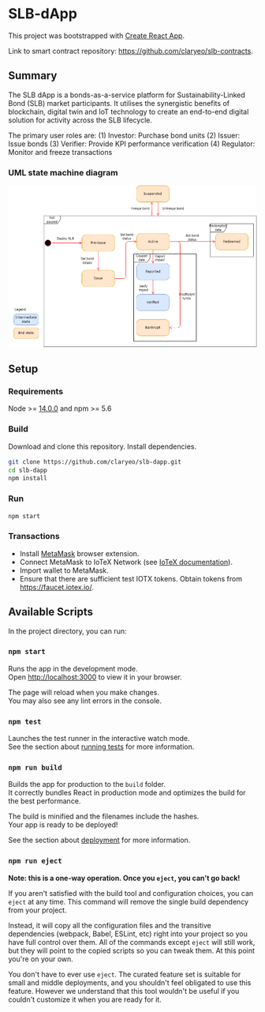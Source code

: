 # SLB-dApp

This project was bootstrapped with [Create React App](https://github.com/facebook/create-react-app).

Link to smart contract repository: https://github.com/claryeo/slb-contracts.

## Summary

The SLB dApp is a bonds-as-a-service platform for Sustainability-Linked Bond (SLB) market participants. It utilises the synergistic benefits of blockchain, digital twin and IoT technology to create an end-to-end digital solution for activity across the SLB lifecycle.

The primary user roles are: 
    (1) Investor: Purchase bond units
    (2) Issuer: Issue bonds
    (3) Verifier: Provide KPI performance verification 
    (4) Regulator: Monitor and freeze transactions

### UML state machine diagram 

![UML state machine](./img/uml_state_machine.png)

## Setup

### Requirements

Node >= [14.0.0](https://nodejs.org/en/) and npm >= 5.6

### Build

Download and clone this repository. Install dependencies.

```bash
git clone https://github.com/claryeo/slb-dapp.git
cd slb-dapp
npm install
```

### Run

```bash
npm start
```

### Transactions

- Install [MetaMask](https://metamask.io/download/) browser extension.
- Connect MetaMask to IoTeX Network (see [IoTeX documentation](https://docs.iotex.io/get-started/iotex-wallets/metamask)).
- Import wallet to MetaMask.
- Ensure that there are sufficient test IOTX tokens. Obtain tokens from https://faucet.iotex.io/.

## Available Scripts

In the project directory, you can run:

### `npm start`

Runs the app in the development mode.\
Open [http://localhost:3000](http://localhost:3000) to view it in your browser.

The page will reload when you make changes.\
You may also see any lint errors in the console.

### `npm test`

Launches the test runner in the interactive watch mode.\
See the section about [running tests](https://facebook.github.io/create-react-app/docs/running-tests) for more information.

### `npm run build`

Builds the app for production to the `build` folder.\
It correctly bundles React in production mode and optimizes the build for the best performance.

The build is minified and the filenames include the hashes.\
Your app is ready to be deployed!

See the section about [deployment](https://facebook.github.io/create-react-app/docs/deployment) for more information.

### `npm run eject`

**Note: this is a one-way operation. Once you `eject`, you can't go back!**

If you aren't satisfied with the build tool and configuration choices, you can `eject` at any time. This command will remove the single build dependency from your project.

Instead, it will copy all the configuration files and the transitive dependencies (webpack, Babel, ESLint, etc) right into your project so you have full control over them. All of the commands except `eject` will still work, but they will point to the copied scripts so you can tweak them. At this point you're on your own.

You don't have to ever use `eject`. The curated feature set is suitable for small and middle deployments, and you shouldn't feel obligated to use this feature. However we understand that this tool wouldn't be useful if you couldn't customize it when you are ready for it.




<!-- ### Code Splitting

This section has moved here: [https://facebook.github.io/create-react-app/docs/code-splitting](https://facebook.github.io/create-react-app/docs/code-splitting)

### Analyzing the Bundle Size

This section has moved here: [https://facebook.github.io/create-react-app/docs/analyzing-the-bundle-size](https://facebook.github.io/create-react-app/docs/analyzing-the-bundle-size)

### Making a Progressive Web App

This section has moved here: [https://facebook.github.io/create-react-app/docs/making-a-progressive-web-app](https://facebook.github.io/create-react-app/docs/making-a-progressive-web-app)

### Advanced Configuration

This section has moved here: [https://facebook.github.io/create-react-app/docs/advanced-configuration](https://facebook.github.io/create-react-app/docs/advanced-configuration)

### Deployment

This section has moved here: [https://facebook.github.io/create-react-app/docs/deployment](https://facebook.github.io/create-react-app/docs/deployment)

### `npm run build` fails to minify

This section has moved here: [https://facebook.github.io/create-react-app/docs/troubleshooting#npm-run-build-fails-to-minify](https://facebook.github.io/create-react-app/docs/troubleshooting#npm-run-build-fails-to-minify) -->

